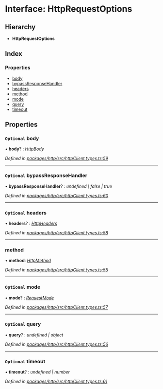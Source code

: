 # Interface: HttpRequestOptions

## Hierarchy

* **HttpRequestOptions**

## Index

### Properties

* [body](httprequestoptions.md#optional-body)
* [bypassResponseHandler](httprequestoptions.md#optional-bypassresponsehandler)
* [headers](httprequestoptions.md#optional-headers)
* [method](httprequestoptions.md#method)
* [mode](httprequestoptions.md#optional-mode)
* [query](httprequestoptions.md#optional-query)
* [timeout](httprequestoptions.md#optional-timeout)

## Properties

### `Optional` body

• **body**? : *[HttpBody](../README.md#httpbody)*

*Defined in [packages/http/src/httpClient.types.ts:59](https://github.com/headline-1/coolio/blob/420fd1d/packages/http/src/httpClient.types.ts#L59)*

___

### `Optional` bypassResponseHandler

• **bypassResponseHandler**? : *undefined | false | true*

*Defined in [packages/http/src/httpClient.types.ts:60](https://github.com/headline-1/coolio/blob/420fd1d/packages/http/src/httpClient.types.ts#L60)*

___

### `Optional` headers

• **headers**? : *[HttpHeaders](../README.md#httpheaders)*

*Defined in [packages/http/src/httpClient.types.ts:58](https://github.com/headline-1/coolio/blob/420fd1d/packages/http/src/httpClient.types.ts#L58)*

___

###  method

• **method**: *[HttpMethod](../enums/httpmethod.md)*

*Defined in [packages/http/src/httpClient.types.ts:55](https://github.com/headline-1/coolio/blob/420fd1d/packages/http/src/httpClient.types.ts#L55)*

___

### `Optional` mode

• **mode**? : *[RequestMode](../README.md#requestmode)*

*Defined in [packages/http/src/httpClient.types.ts:57](https://github.com/headline-1/coolio/blob/420fd1d/packages/http/src/httpClient.types.ts#L57)*

___

### `Optional` query

• **query**? : *undefined | object*

*Defined in [packages/http/src/httpClient.types.ts:56](https://github.com/headline-1/coolio/blob/420fd1d/packages/http/src/httpClient.types.ts#L56)*

___

### `Optional` timeout

• **timeout**? : *undefined | number*

*Defined in [packages/http/src/httpClient.types.ts:61](https://github.com/headline-1/coolio/blob/420fd1d/packages/http/src/httpClient.types.ts#L61)*
